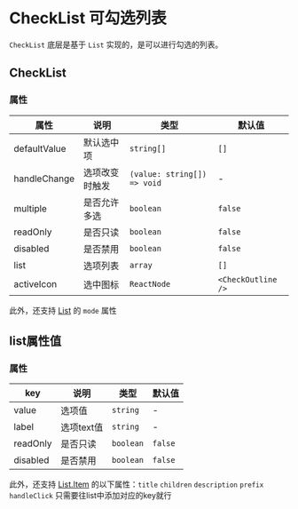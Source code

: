 # CheckList 可勾选列表

<code src="./demos/demo1.tsx"></code>

`CheckList` 底层是基于 `List` 实现的，是可以进行勾选的列表。

## CheckList

### 属性

| 属性         | 说明           | 类型                        | 默认值             |
| ------------ | -------------- | --------------------------- | ------------------ |
| defaultValue | 默认选中项      | `string[]`                  | `[]`               |
| handleChange     | 选项改变时触发 | `(value: string[]) => void` | -                  |
| multiple     | 是否允许多选   | `boolean`                   | `false`            |
| readOnly     | 是否只读       | `boolean`                   | `false`            |
| disabled     | 是否禁用       | `boolean`                   | `false`            |
| list     | 选项列表            | `array`                   | `[]`            |
| activeIcon   | 选中图标       | `ReactNode`                 | `<CheckOutline />` |

此外，还支持 [List](./list) 的 `mode` 属性


## list属性值

### 属性

| key      | 说明     | 类型      | 默认值  |
| -------- | -------- | --------- | ------- |
| value    | 选项值   | `string`  | -       |
| label    | 选项text值   | `string`  | -       |
| readOnly | 是否只读 | `boolean` | `false` |
| disabled | 是否禁用 | `boolean` | `false` |

此外，还支持 [List.Item](./list) 的以下属性：`title` `children` `description` `prefix` `handleClick` 只需要往list中添加对应的key就行